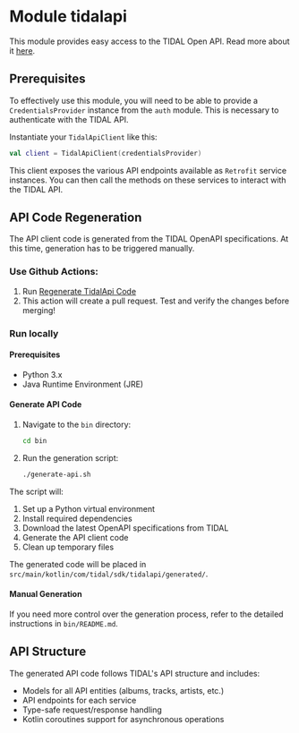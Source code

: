 # Module tidalapi

This module provides easy access to the TIDAL Open API. Read more about it [here](https://developer.tidal.com/apiref?spec=catalogue-v2&ref=get-albums-v2&at=THIRD_PARTY).

## Prerequisites

To effectively use this module, you will need to be able to provide a `CredentialsProvider` instance
from the `auth` module. This is necessary to authenticate with the TIDAL API.

Instantiate your `TidalApiClient` like this:
```kotlin
val client = TidalApiClient(credentialsProvider)
```
This client exposes the various API endpoints available as `Retrofit` service instances. You can
then call the methods on these services to interact with the TIDAL API.

## API Code Regeneration

The API client code is generated from the TIDAL OpenAPI specifications. At this time, generation has to be triggered manually.
### Use Github Actions:
1. Run [Regenerate TidalApi Code](https://github.com/tidal-music/tidal-sdk-android/actions/workflows/regenerate_tidalapi_module.yml)
2. This action will create a pull request. Test and verify the changes before merging!

### Run locally
#### Prerequisites

- Python 3.x
- Java Runtime Environment (JRE)

#### Generate API Code

1. Navigate to the `bin` directory:
   ```bash
   cd bin
   ```

2. Run the generation script:
   ```bash
   ./generate-api.sh
   ```

The script will:
1. Set up a Python virtual environment
2. Install required dependencies
3. Download the latest OpenAPI specifications from TIDAL
4. Generate the API client code
5. Clean up temporary files

The generated code will be placed in `src/main/kotlin/com/tidal/sdk/tidalapi/generated/`.

#### Manual Generation

If you need more control over the generation process, refer to the detailed instructions in `bin/README.md`.

## API Structure

The generated API code follows TIDAL's API structure and includes:
- Models for all API entities (albums, tracks, artists, etc.)
- API endpoints for each service
- Type-safe request/response handling
- Kotlin coroutines support for asynchronous operations
